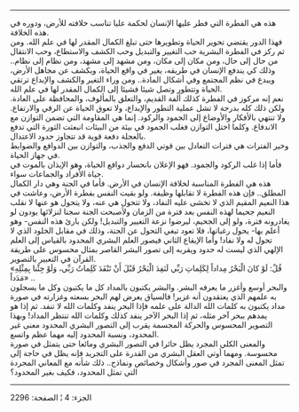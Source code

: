 ------------------------------------------------------------------------

هذه هي الفطرة التي فطر عليها الإنسان لحكمة عليا تناسب خلافته للأرض،
ودوره في هذه الخلافة.  
فهذا الدور يقتضي تحوير الحياة وتطويرها حتى تبلغ الكمال المقدر لها في علم
الله. ومن ثم ركز في الفطرة البشرية حب التغيير والتبديل وحب الكشف
والاستطاع، وحب الانتقال من حال إلى حال، ومن مكان إلى مكان، ومن مشهد إلى
مشهد، ومن نظام إلى نظام.. وذلك كي يندفع الإنسان في طريقه، يغير في واقع
الحياة، ويكشف عن مجاهل الأرض، ويبدع في نظم المجتمع وفي أشكال المادة..
ومن وراء التغير والكشف والإبداع ترتقي الحياة وتتطور وتصل شيئا فشيئا إلى
الكمال المقدر لها في علم الله.  
نعم إنه مركوز في الفطرة كذلك ألفة القديم، والتعلق بالمألوف، والمحافظة
على العادة. ولكن ذلك كله بدرجة لا تشل عملية التطور والإبداع، ولا تعوق
الحياة عن الرقي والارتفاع. ولا تنتهي بالأفكار والأوضاع إلى الجمود
والركود. إنما هي المقاومة التي تضمن التوازن مع الاندفاع. وكلما اختل
التوازن فغلب الجمود في بيئة من البيئات انبعثت الثورة التي تدفع بالعجلة
دفعة قوية قد تتجاوز حدود الاعتدال.  
وخير الفترات هي فترات التعادل بين قوتي الدفع والجذب، والتوازن بين
الدوافع والضوابط في جهاز الحياة.  
فأما إذا غلب الركود والجمود. فهو الإعلان بانحسار دوافع الحياة، وهو
الإيذان بالموت في حياة الأفراد والجماعات سواء.  
هذه هي الفطرة المناسبة لخلافة الإنسان في الأرض. فأما في الجنة وهي دار
الكمال المطلق.. فإن هذه الفطرة لا تقابلها وظيفة. ولو بقيت النفس بفطرة
الأرض، وعاشت في هذا النعيم المقيم الذي لا تخشى عليه النفاد، ولا تتحول هي
عنه، ولا يتحول هو عنها لا نقلب النعيم جحيما لهذه النفس بعد فترة من
الزمان ولأصبحت الجنة سجنا لنزلائها يودون لو يغادرونه فترة، ولو إلى
الجحيم، ليرضوا نزعة التغيير والتبديل! ولكن بارئ هذه النفس- وهو أعلم بها-
يحول رغباتها، فلا تعود تبغي التحول عن الجنة، وذلك في مقابل الخلود الذي
لا تحول له ولا نفاد! وأما الإيقاع الثاني فيصور العلم البشري المحدود
بالقياس إلى العلم الإلهي الذي ليست له حدود ويقربه إلى تصور البشر القاصر
بمثال محسوس على طريقة القرآن في التعبير بالتصوير.  
«قُلْ: لَوْ كانَ الْبَحْرُ مِداداً لِكَلِماتِ رَبِّي لَنَفِدَ الْبَحْرُ قَبْلَ أَنْ تَنْفَدَ كَلِماتُ رَبِّي، وَلَوْ
جِئْنا بِمِثْلِهِ مَدَداً» ..  
والبحر أوسع وأغزر ما يعرفه البشر. والبشر يكتبون بالمداد كل ما يكتبون وكل
ما يسجلون به علمهم الذي يعتقدون أنه غزير! فالسياق يعرض لهم البحر بسعته
وغزارته في صورة مداد يكتبون به كلمات الله الدالة على علمه فإذا البحر
ينفد وكلمات الله لا تنفد. ثم إذا هو يمدهم ببحر آخر مثله، ثم إذا البحر
الآخر ينفد كذلك وكلمات الله تنتظر المداد! وبهذا التصوير المحسوس والحركة
المجسمة يقرب إلى التصور البشري المحدود معنى غير المحدود، ونسبة المحدود
إليه مهما عظم واتسع.  
والمعنى الكلي المجرد يظل حائرا في التصور البشري ومائعا حتى يتمثل في صورة
محسوسة. ومهما أوتي العقل البشري من القدرة على التجريد فإنه يظل في حاجة
إلى تمثل المعنى المجرد في صور وأشكال وخصائص ونماذج.. ذلك شأنه مع المعاني
المجردة التي تمثل المحدود، فكيف بغير المحدود؟

------------------------------------------------------------------------

الجزء: 4 ¦ الصفحة: 2296
